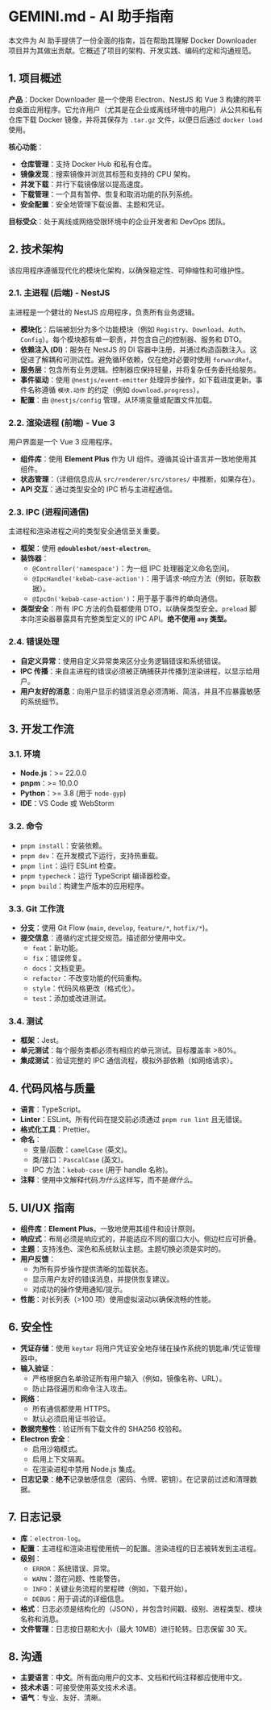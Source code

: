 # GEMINI.md - AI 助手指南

本文件为 AI 助手提供了一份全面的指南，旨在帮助其理解 Docker Downloader 项目并为其做出贡献。它概述了项目的架构、开发实践、编码约定和沟通规范。

## 1. 项目概述

**产品**：Docker Downloader 是一个使用 Electron、NestJS 和 Vue 3 构建的跨平台桌面应用程序。它允许用户（尤其是在企业或离线环境中的用户）从公共和私有仓库下载 Docker 镜像，并将其保存为 `.tar.gz` 文件，以便日后通过 `docker load` 使用。

**核心功能**：
- **仓库管理**：支持 Docker Hub 和私有仓库。
- **镜像发现**：搜索镜像并浏览其标签和支持的 CPU 架构。
- **并发下载**：并行下载镜像层以提高速度。
- **下载管理**：一个具有暂停、恢复和取消功能的队列系统。
- **安全配置**：安全地管理下载设置、主题和凭证。

**目标受众**：处于离线或网络受限环境中的企业开发者和 DevOps 团队。

## 2. 技术架构

该应用程序遵循现代化的模块化架构，以确保稳定性、可伸缩性和可维护性。

### 2.1. 主进程 (后端) - NestJS

主进程是一个健壮的 NestJS 应用程序，负责所有业务逻辑。

- **模块化**：后端被划分为多个功能模块（例如 `Registry`、`Download`、`Auth`、`Config`）。每个模块都有单一职责，并包含自己的控制器、服务和 DTO。
- **依赖注入 (DI)**：服务在 NestJS 的 DI 容器中注册，并通过构造函数注入。这促进了解耦和可测试性。避免循环依赖，仅在绝对必要时使用 `forwardRef`。
- **服务层**：包含所有业务逻辑。控制器应保持轻量，并将复杂任务委托给服务。
- **事件驱动**：使用 `@nestjs/event-emitter` 处理异步操作，如下载进度更新。事件名称遵循 `模块.动作` 的约定（例如 `download.progress`）。
- **配置**：由 `@nestjs/config` 管理，从环境变量或配置文件加载。

### 2.2. 渲染进程 (前端) - Vue 3

用户界面是一个 Vue 3 应用程序。

- **组件库**：使用 **Element Plus** 作为 UI 组件。遵循其设计语言并一致地使用其组件。
- **状态管理**：（详细信息应从 `src/renderer/src/stores/` 中推断，如果存在）。
- **API 交互**：通过类型安全的 IPC 桥与主进程通信。

### 2.3. IPC (进程间通信)

主进程和渲染进程之间的类型安全通信至关重要。

- **框架**：使用 **`@doubleshot/nest-electron`**。
- **装饰器**：
    - `@Controller('namespace')`：为一组 IPC 处理器定义命名空间。
    - `@IpcHandle('kebab-case-action')`：用于请求-响应方法（例如，获取数据）。
    - `@IpcOn('kebab-case-action')`：用于基于事件的单向通信。
- **类型安全**：所有 IPC 方法的负载都使用 DTO，以确保类型安全。`preload` 脚本向渲染器暴露具有完整类型定义的 IPC API。**绝不使用 `any` 类型。**

### 2.4. 错误处理

- **自定义异常**：使用自定义异常类来区分业务逻辑错误和系统错误。
- **IPC 传播**：来自主进程的错误必须被正确捕获并传播到渲染进程，以显示给用户。
- **用户友好的消息**：向用户显示的错误消息必须清晰、简洁，并且不应暴露敏感的系统细节。

## 3. 开发工作流

### 3.1. 环境

- **Node.js**：>= 22.0.0
- **pnpm**：>= 10.0.0
- **Python**：>= 3.8 (用于 `node-gyp`)
- **IDE**：VS Code 或 WebStorm

### 3.2. 命令

- `pnpm install`：安装依赖。
- `pnpm dev`：在开发模式下运行，支持热重载。
- `pnpm lint`：运行 ESLint 检查。
- `pnpm typecheck`：运行 TypeScript 编译器检查。
- `pnpm build`：构建生产版本的应用程序。

### 3.3. Git 工作流

- **分支**：使用 Git Flow (`main`, `develop`, `feature/*`, `hotfix/*`)。
- **提交信息**：遵循约定式提交规范。描述部分使用中文。
    - `feat`：新功能。
    - `fix`：错误修复。
    - `docs`：文档变更。
    - `refactor`：不改变功能的代码重构。
    - `style`：代码风格更改（格式化）。
    - `test`：添加或改进测试。

### 3.4. 测试

- **框架**：Jest。
- **单元测试**：每个服务类都必须有相应的单元测试。目标覆盖率 >80%。
- **集成测试**：验证完整的 IPC 通信流程，模拟外部依赖（如网络请求）。

## 4. 代码风格与质量

- **语言**：TypeScript。
- **Linter**：ESLint。所有代码在提交前必须通过 `pnpm run lint` 且无错误。
- **格式化工具**：Prettier。
- **命名**：
    - 变量/函数：`camelCase` (英文)。
    - 类/接口：`PascalCase` (英文)。
    - IPC 方法：`kebab-case` (用于 handle 名称)。
- **注释**：使用中文解释代码*为什么*这样写，而不是*做什么*。

## 5. UI/UX 指南

- **组件库**：**Element Plus**。一致地使用其组件和设计原则。
- **响应式**：布局必须是响应式的，并能适应不同的窗口大小。侧边栏应可折叠。
- **主题**：支持浅色、深色和系统默认主题。主题切换必须是实时的。
- **用户反馈**：
    - 为所有异步操作提供清晰的加载状态。
    - 显示用户友好的错误消息，并提供恢复建议。
    - 对成功的操作使用通知/提示。
- **性能**：对长列表（>100 项）使用虚拟滚动以确保流畅的性能。

## 6. 安全性

- **凭证存储**：使用 `keytar` 将用户凭证安全地存储在操作系统的钥匙串/凭证管理器中。
- **输入验证**：
    - 严格根据白名单验证所有用户输入（例如，镜像名称、URL）。
    - 防止路径遍历和命令注入攻击。
- **网络**：
    - 所有通信都使用 HTTPS。
    - 默认必须启用证书验证。
- **数据完整性**：验证所有下载文件的 SHA256 校验和。
- **Electron 安全**：
    - 启用沙箱模式。
    - 启用上下文隔离。
    - 在渲染进程中禁用 Node.js 集成。
- **日志记录**：**绝不**记录敏感信息（密码、令牌、密钥）。在记录前过滤和清理数据。

## 7. 日志记录

- **库**：`electron-log`。
- **配置**：主进程和渲染进程使用统一的配置。渲染进程的日志被转发到主进程。
- **级别**：
    - `ERROR`：系统错误、异常。
    - `WARN`：潜在问题、性能警告。
    - `INFO`：关键业务流程的里程碑（例如，下载开始）。
    - `DEBUG`：用于调试的详细信息。
- **格式**：日志必须是结构化的（JSON），并包含时间戳、级别、进程类型、模块名称和消息。
- **文件管理**：日志按日期和大小（最大 10MB）进行轮转。日志保留 30 天。

## 8. 沟通

- **主要语言**：**中文**。所有面向用户的文本、文档和代码注释都应使用中文。
- **技术术语**：可接受使用英文技术术语。
- **语气**：专业、友好、清晰。